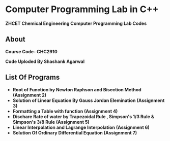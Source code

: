 # Computer Programming Lab in C++
<strong>ZHCET Chemical Engineering Computer Programming Lab Codes

## About
Course Code- CHC2910

Code Uploded By Shashank Agarwal

## List Of Programs
- Root of Function by Newton Raphson and Bisection Method (Assignment 2)
- Solution of Linear Equation By Gauss Jordan Elemination (Assignment 3)
- Formatting a Table with function (Assignment 4)
- Dischare Rate of water by Trapezoidal Rule , Simpson's 1/3 Rule & Simpson's 3/8 Rule (Assignment 5)
- Linear Interpolation and Lagrange Interpolation (Assignment 6)
- Solution Of Ordinary Differential Equation (Assignment 7)


